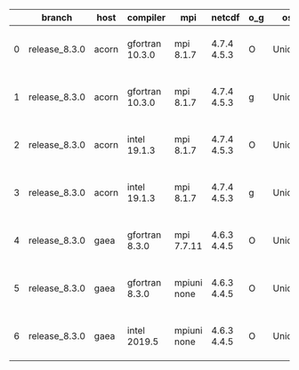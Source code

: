 |    | branch        | host   | compiler        | mpi         | netcdf      | o_g   | os     | build   | u_pass   | u_fail   | s_pass   | s_fail   | e_pass   | e_fail   |   nuopc_pass |   nuopc_fail | artifacts_hash                                                                                                                                             | modified                  |
|----|---------------|--------|-----------------|-------------|-------------|-------|--------|---------|----------|----------|----------|----------|----------|----------|--------------|--------------|------------------------------------------------------------------------------------------------------------------------------------------------------------|---------------------------|
|  0 | release_8.3.0 | acorn  | gfortran 10.3.0 | mpi 8.1.7   | 4.7.4 4.5.3 | O     | Unicos | fail    | fail     | fail     | fail     | fail     | fail     | fail     |            0 |           50 | [artifacts](https://github.com/esmf-org/esmf-test-artifacts/tree/fa2ba3b05b81ce289f498997f208a44729f5a6c2/release_8.3.0/acorn/gfortran/10.3.0/O/mpi/8.1.7) | 2022-06-03 01:23:09 +0000 |
|  1 | release_8.3.0 | acorn  | gfortran 10.3.0 | mpi 8.1.7   | 4.7.4 4.5.3 | g     | Unicos | fail    | fail     | fail     | fail     | fail     | fail     | fail     |            0 |           50 | [artifacts](https://github.com/esmf-org/esmf-test-artifacts/tree/7ccd7313eb25488c23b5f88ebbc3c614bfb1aa1e/release_8.3.0/acorn/gfortran/10.3.0/g/mpi/8.1.7) | 2022-06-03 01:24:38 +0000 |
|  2 | release_8.3.0 | acorn  | intel 19.1.3    | mpi 8.1.7   | 4.7.4 4.5.3 | O     | Unicos | pass    | 13665    | 0        | 49       | 0        | 80       | 0        |           50 |            0 | [artifacts](https://github.com/esmf-org/esmf-test-artifacts/tree/4aa777489e2fff4559ec165040c1ca7b4bc0e10f/release_8.3.0/acorn/intel/19.1.3/O/mpi/8.1.7)    | 2022-06-03 01:50:52 +0000 |
|  3 | release_8.3.0 | acorn  | intel 19.1.3    | mpi 8.1.7   | 4.7.4 4.5.3 | g     | Unicos | pass    | 13665    | 0        | 49       | 0        | 80       | 0        |           50 |            0 | [artifacts](https://github.com/esmf-org/esmf-test-artifacts/tree/9f21afab301a799e44f9d19d6e7be3334cefb764/release_8.3.0/acorn/intel/19.1.3/g/mpi/8.1.7)    | 2022-06-03 01:51:16 +0000 |
|  4 | release_8.3.0 | gaea   | gfortran 8.3.0  | mpi 7.7.11  | 4.6.3 4.4.5 | O     | Unicos | pass    | 13664    | 1        | 49       | 0        | 80       | 0        |           47 |            3 | [artifacts](https://github.com/esmf-org/esmf-test-artifacts/tree/c75329ba3a8890757ac878502702a4383eaa0951/release_8.3.0/gaea/gfortran/8.3.0/O/mpi/7.7.11)  | 2022-06-03 02:09:21 -0400 |
|  5 | release_8.3.0 | gaea   | gfortran 8.3.0  | mpiuni none | 4.6.3 4.4.5 | O     | Unicos | pass    | 12142    | 0        | 8        | 0        | 43       | 0        |            0 |           50 | [artifacts](https://github.com/esmf-org/esmf-test-artifacts/tree/13859be4b7658cb08025b5e20b09cdc36005101d/release_8.3.0/gaea/gfortran/8.3.0/O/mpiuni/none) | 2022-06-03 01:43:22 -0400 |
|  6 | release_8.3.0 | gaea   | intel 2019.5    | mpiuni none | 4.6.3 4.4.5 | O     | Unicos | pass    | 12127    | 15       | 8        | 0        | 43       | 0        |            0 |           50 | [artifacts](https://github.com/esmf-org/esmf-test-artifacts/tree/4adfde45e1059b0627f990214e6c4c2ec81111be/release_8.3.0/gaea/intel/2019.5/O/mpiuni/none)   | 2022-06-03 01:26:43 -0400 |